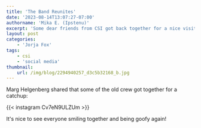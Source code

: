 ```yaml
---
title: 'The Band Reunites'
date: '2023-08-14T13:07:27-07:00'
authorname: 'Mika E. (Ipstenu)'
excerpt: 'Some dear friends from CSI got back together for a nice visit.'
layout: post
categories:
    - 'Jorja Fox'
tags:
    - csi
    - 'social media'
thumbnail:
    url: /img/blog/2294940257_d3c5b32168_b.jpg
---
```


Marg Helgenberg shared that some of the old crew got together for a catchup:

{{< instagram Cv7eN9ULZUm >}}

It's nice to see everyone smiling together and being goofy again!
